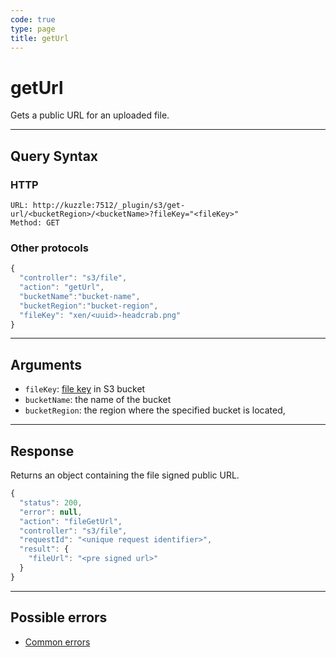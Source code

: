 ```yaml
---
code: true
type: page
title: getUrl
---
```


# getUrl

Gets a public URL for an uploaded file.

---

## Query Syntax

### HTTP

```http
URL: http://kuzzle:7512/_plugin/s3/get-url/<bucketRegion>/<bucketName>?fileKey="<fileKey>"
Method: GET
```

### Other protocols

```js
{
  "controller": "s3/file",
  "action": "getUrl",
  "bucketName":"bucket-name",
  "bucketRegion":"bucket-region",
  "fileKey": "xen/<uuid>-headcrab.png"
}
```

---

## Arguments

- `fileKey`: [file key](https://docs.aws.amazon.com/AmazonS3/latest/dev/UsingMetadata.html#object-keys) in S3 bucket
- `bucketName`: the name of the bucket
- `bucketRegion`: the region where the specified bucket is located,
  
---

## Response

Returns an object containing the file signed public URL.

```js
{
  "status": 200,
  "error": null,
  "action": "fileGetUrl",
  "controller": "s3/file",
  "requestId": "<unique request identifier>",
  "result": {
    "fileUrl": "<pre signed url>" 
  }
}
```

---

## Possible errors

- [Common errors](/core/1/api/essentials/errors#common-errors)
